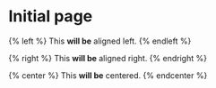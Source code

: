 # Initial page

{% left %} This **will be** aligned left. {% endleft %}

{% right %} This **will be** aligned right. {% endright %}

{% center %} This **will be** centered. {% endcenter %}
